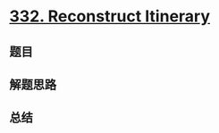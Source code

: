 # [332. Reconstruct Itinerary](https://leetcode.com/problems/reconstruct-itinerary/)

## 题目


## 解题思路


## 总结


